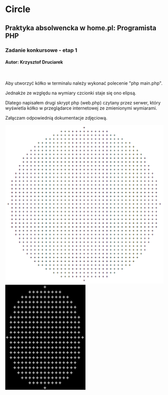 # Circle
## Praktyka absolwencka w home.pl: Programista PHP

### Zadanie konkursowe - etap 1

#### Autor: Krzysztof Druciarek
<br>

Aby utworzyć kółko w terminalu należy wykonać polecenie "php main.php".

Jednakże ze względu na wymiary czcionki staje się ono elipsą.

Dlatego napisałem drugi skrypt php (web.php) czytany przez serwer, który wyświetla kółko w przeglądarce internetowej ze zmienionymi wymiarami.

Załączam odpowiednią dokumentacje zdjęciową.

![web_circle](https://github.com/kdruciarek/circle/blob/master/web_circle.png)
![console_circle](https://github.com/kdruciarek/circle/blob/master/console_circle.png)

